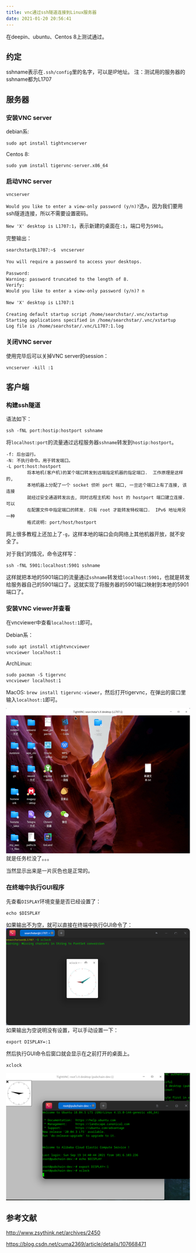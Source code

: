 ```yaml
---
title: vnc通过ssh隧道连接到Linux服务器
date: 2021-01-20 20:56:41
---
```


在deepin、ubuntu、Centos 8上测试通过。

## 约定

sshname表示在`.ssh/config`里的名字，可以是IP地址。
注：测试用的服务器的sshname都为L1707

## 服务器

### 安装VNC server

debian系:

```shell
sudo apt install tightvncserver
```

Centos 8:

```shell
sudo yum install tigervnc-server.x86_64
```

### 启动VNC server

```shell
vncserver
```

`Would you like to enter a view-only password (y/n)?`选`n`，因为我们要用ssh隧道连接，所以不需要设置密码。

`New 'X' desktop is L1707:1`，表示新建的桌面在`:1`，端口号为`5901`。

完整输出：

```text
searchstar@L1707:~$  vncserver

You will require a password to access your desktops.

Password: 
Warning: password truncated to the length of 8.
Verify:   
Would you like to enter a view-only password (y/n)? n

New 'X' desktop is L1707:1

Creating default startup script /home/searchstar/.vnc/xstartup
Starting applications specified in /home/searchstar/.vnc/xstartup
Log file is /home/searchstar/.vnc/L1707:1.log
```

### 关闭VNC server

使用完毕后可以关掉VNC server的session：

```shell
vncserver -kill :1
```

## 客户端

### 构建ssh隧道

语法如下：

```shell
ssh -fNL port:hostip:hostport sshname
```

将`localhost:port`的流量通过远程服务器`sshname`转发到`hostip:hostport`。

```text
-f: 后台运行。
-N: 不执行命令。用于转发端口。
-L port:host:hostport
        将本地机(客户机)的某个端口转发到远端指定机器的指定端口.  工作原理是这样的,
        本地机器上分配了一个 socket 侦听 port 端口, 一旦这个端口上有了连接, 该连接
        就经过安全通道转发出去, 同时远程主机和 host 的 hostport 端口建立连接. 可以
        在配置文件中指定端口的转发. 只有 root 才能转发特权端口.  IPv6 地址用另一种
        格式说明: port/host/hostport
```

网上很多教程上还加上了`-g`，这样本地的端口会向网络上其他机器开放，就不安全了。

对于我们的情况，命令这样写：

```shell
ssh -fNL 5901:localhost:5901 sshname
```

这样就把本地的5901端口的流量通过`sshname`转发给`localhost:5901`，也就是转发给服务器自己的5901端口了。这就实现了将服务器的5901端口映射到本地的5901端口了。

### 安装VNC viewer并查看

在vncviewer中查看`localhost:1`即可。

Debian系：

```shell
sudo apt install xtightvncviewer
vncviewer localhost:1
```

ArchLinux:

```shell
sudo pacman -S tigervnc
vncviewer localhost:1
```

MacOS: `brew install tigervnc-viewer`，然后打开tigervnc，在弹出的窗口里输入`localhost:1`即可。

![在这里插入图片描述](vnc通过ssh隧道连接到Linux服务器/20210120205541777.png)
就是任务栏没了。。。

当然显示出来是一片灰色也是正常的。

### 在终端中执行GUI程序

先查看`DISPLAY`环境变量是否已经设置了：

```shell
echo $DISPLAY
```

如果输出不为空，就可以直接在终端中执行GUI命令了：
![在这里插入图片描述](vnc通过ssh隧道连接到Linux服务器/20210120211001667.png)
如果输出为空说明没有设置，可以手动设置一下：

```shell
export DISPLAY=:1
```

然后执行GUI命令后窗口就会显示在之前打开的桌面上。

```shell
xclock
```

![在这里插入图片描述](vnc通过ssh隧道连接到Linux服务器/fd3f482000354813b770351771e3d084.png)

## 参考文献

<http://www.zsythink.net/archives/2450>

<https://blog.csdn.net/cuma2369/article/details/107668471>
